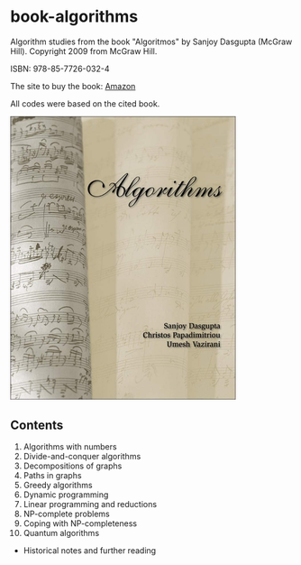 # book-algorithms

Algorithm studies from the book "Algoritmos" by Sanjoy Dasgupta (McGraw Hill).
Copyright 2009 from McGraw Hill.

ISBN: 978-85-7726-032-4

The site to buy the book: [Amazon](https://www.amazon.com.br/Algoritmos-Sanjoy-Dasgupta/dp/8577260321)

All codes were based on the cited book.

<img src="img/algorithms.jpg" width="400px">

## Contents

1. Algorithms with numbers
2. Divide-and-conquer algorithms
3. Decompositions of graphs
4. Paths in graphs
5. Greedy algorithms
6. Dynamic programming
7. Linear programming and reductions
8. NP-complete problems
9. Coping with NP-completeness
10. Quantum algorithms
- Historical notes and further reading
